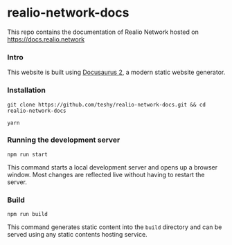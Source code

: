 # realio-network-docs

This repo contains the documentation of Realio Network hosted on https://docs.realio.network

### Intro

This website is built using [Docusaurus 2](https://docusaurus.io/), a modern static website generator.

### Installation

```
git clone https://github.com/teshy/realio-network-docs.git && cd realio-network-docs
```

```
yarn
```

### Running the development server

```
npm run start
```

This command starts a local development server and opens up a browser window. Most changes are reflected live without having to restart the server.

### Build

```
npm run build
```

This command generates static content into the `build` directory and can be served using any static contents hosting service.

